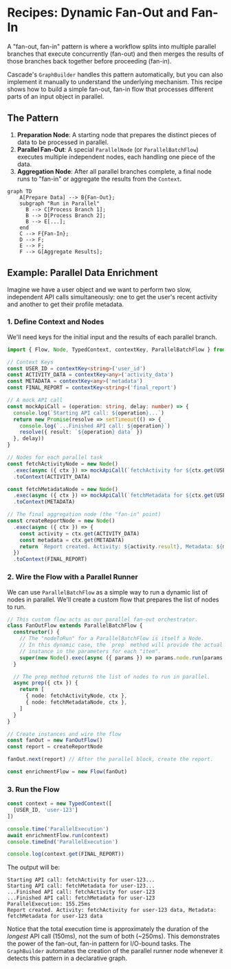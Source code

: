 # Recipes: Dynamic Fan-Out and Fan-In

A "fan-out, fan-in" pattern is where a workflow splits into multiple parallel branches that execute concurrently (fan-out) and then merges the results of those branches back together before proceeding (fan-in).

Cascade's `GraphBuilder` handles this pattern automatically, but you can also implement it manually to understand the underlying mechanism. This recipe shows how to build a simple fan-out, fan-in flow that processes different parts of an input object in parallel.

## The Pattern

1. **Preparation Node**: A starting node that prepares the distinct pieces of data to be processed in parallel.
2. **Parallel Fan-Out**: A special `ParallelNode` (or `ParallelBatchFlow`) executes multiple independent nodes, each handling one piece of the data.
3. **Aggregation Node**: After all parallel branches complete, a final node runs to "fan-in" or aggregate the results from the `Context`.

```mermaid
graph TD
    A[Prepare Data] --> B{Fan-Out};
    subgraph "Run in Parallel"
      B --> C[Process Branch 1];
      B --> D[Process Branch 2];
      B --> E[...];
    end
    C --> F{Fan-In};
    D --> F;
    E --> F;
    F --> G[Aggregate Results];
```

## Example: Parallel Data Enrichment

Imagine we have a user object and we want to perform two slow, independent API calls simultaneously: one to get the user's recent activity and another to get their profile metadata.

### 1. Define Context and Nodes

We'll need keys for the initial input and the results of each parallel branch.

```typescript
import { Flow, Node, TypedContext, contextKey, ParallelBatchFlow } from 'cascade'

// Context Keys
const USER_ID = contextKey<string>('user_id')
const ACTIVITY_DATA = contextKey<any>('activity_data')
const METADATA = contextKey<any>('metadata')
const FINAL_REPORT = contextKey<string>('final_report')

// A mock API call
const mockApiCall = (operation: string, delay: number) => {
  console.log(`Starting API call: ${operation}...`)
  return new Promise(resolve => setTimeout(() => {
    console.log(`...Finished API call: ${operation}`)
    resolve({ result: `${operation} data` })
  }, delay))
}

// Nodes for each parallel task
const fetchActivityNode = new Node()
  .exec(async ({ ctx }) => mockApiCall(`fetchActivity for ${ctx.get(USER_ID)}`, 100))
  .toContext(ACTIVITY_DATA)

const fetchMetadataNode = new Node()
  .exec(async ({ ctx }) => mockApiCall(`fetchMetadata for ${ctx.get(USER_ID)}`, 150))
  .toContext(METADATA)

// The final aggregation node (the "fan-in" point)
const createReportNode = new Node()
  .exec(async ({ ctx }) => {
    const activity = ctx.get(ACTIVITY_DATA)
    const metadata = ctx.get(METADATA)
    return `Report created. Activity: ${activity.result}, Metadata: ${metadata.result}`
  })
  .toContext(FINAL_REPORT)
```

### 2. Wire the Flow with a Parallel Runner

We can use `ParallelBatchFlow` as a simple way to run a dynamic list of nodes in parallel. We'll create a custom flow that prepares the list of nodes to run.

```typescript
// This custom flow acts as our parallel fan-out orchestrator.
class FanOutFlow extends ParallelBatchFlow {
  constructor() {
    // The "nodeToRun" for a ParallelBatchFlow is itself a Node.
    // In this dynamic case, the `prep` method will provide the actual node
    // instance in the parameters for each "item".
    super(new Node().exec(async ({ params }) => params.node.run(params.ctx)))
  }

  // The prep method returns the list of nodes to run in parallel.
  async prep({ ctx }) {
    return [
      { node: fetchActivityNode, ctx },
      { node: fetchMetadataNode, ctx },
    ]
  }
}

// Create instances and wire the flow
const fanOut = new FanOutFlow()
const report = createReportNode

fanOut.next(report) // After the parallel block, create the report.

const enrichmentFlow = new Flow(fanOut)
```

### 3. Run the Flow

```typescript
const context = new TypedContext([
  [USER_ID, 'user-123']
])

console.time('ParallelExecution')
await enrichmentFlow.run(context)
console.timeEnd('ParallelExecution')

console.log(context.get(FINAL_REPORT))
```

The output will be:

```
Starting API call: fetchActivity for user-123...
Starting API call: fetchMetadata for user-123...
...Finished API call: fetchActivity for user-123
...Finished API call: fetchMetadata for user-123
ParallelExecution: 155.25ms
Report created. Activity: fetchActivity for user-123 data, Metadata: fetchMetadata for user-123 data
```

Notice that the total execution time is approximately the duration of the *longest* API call (150ms), not the sum of both (~250ms). This demonstrates the power of the fan-out, fan-in pattern for I/O-bound tasks. The `GraphBuilder` automates the creation of the parallel runner node whenever it detects this pattern in a declarative graph.
